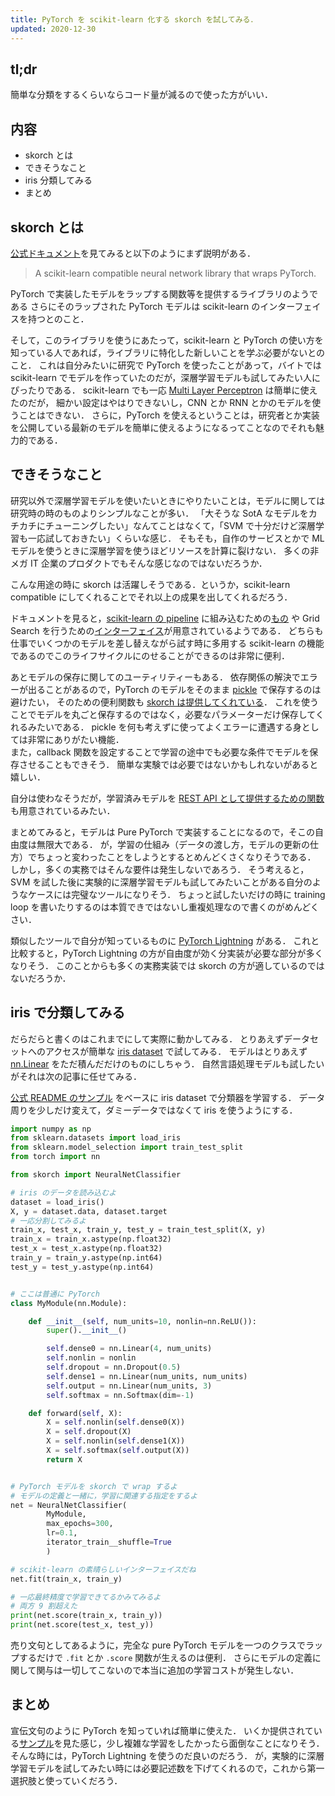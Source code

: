 ```yaml
---
title: PyTorch を scikit-learn 化する skorch を試してみる．
updated: 2020-12-30
---
```


## tl;dr

簡単な分類をするくらいならコード量が減るので使った方がいい．


## 内容

- skorch とは
- できそうなこと
- iris 分類してみる
- まとめ


## skorch とは
[公式ドキュメント](https://skorch.readthedocs.io/en/latest/?badge=latest)を見てみると以下のようにまず説明がある．

> A scikit-learn compatible neural network library that wraps PyTorch.

PyTorch で実装したモデルをラップする関数等を提供するライブラリのようである
さらにそのラップされた PyTorch モデルは scikit-learn のインターフェイスを持つとのこと．

そして，このライブラリを使うにあたって，scikit-learn と PyTorch の使い方を知っている人であれば，ライブラリに特化した新しいことを学ぶ必要がないとのこと．
これは自分みたいに研究で PyTorch を使ったことがあって，バイトでは scikit-learn でモデルを作っていたのだが，深層学習モデルも試してみたい人にぴったりである．
scikit-learn でも一応 [Multi Layer Perceptron](https://scikit-learn.org/stable/modules/generated/sklearn.neural_network.MLPClassifier.html) は簡単に使えたのだが，
細かい設定はやはりできないし，CNN とか RNN とかのモデルを使うことはできない．
さらに，PyTorch を使えるということは，研究者とか実装を公開している最新のモデルを簡単に使えるようになるってことなのでそれも魅力的である．


## できそうなこと

研究以外で深層学習モデルを使いたいときにやりたいことは，モデルに関しては研究時の時のものよりシンプルなことが多い．
「大そうな SotA なモデルをカチカチにチューニングしたい」なんてことはなくて，「SVM で十分だけど深層学習も一応試しておきたい」くらいな感じ．
そもそも，自作のサービスとかで ML モデルを使うときに深層学習を使うほどリソースを計算に裂けない．
多くの非メガ IT 企業のプロダクトでもそんな感じなのではないだろうか．

こんな用途の時に skorch は活躍しそうである．というか，scikit-learn compatible にしてくれることでそれ以上の成果を出してくれるだろう．

ドキュメントを見ると，[scikit-learn の pipeline](https://scikit-learn.org/stable/modules/generated/sklearn.pipeline.Pipeline.html) に組み込むための[もの](https://skorch.readthedocs.io/en/latest/user/quickstart.html#in-an-sklearn-pipeline) や
Grid Search を行うための[インターフェイス](https://skorch.readthedocs.io/en/latest/user/quickstart.html#grid-search)が用意されているようである．
どちらも仕事でいくつかのモデルを差し替えながら試す時に多用する scikit-learn の機能であるのでこのライフサイクルにのせることができるのは非常に便利．

あとモデルの保存に関してのユーティリティーもある．
依存関係の解決でエラーが出ることがあるので，PyTorch のモデルをそのまま [pickle](https://docs.python.org/3/library/pickle.html) で保存するのは避けたい，
そのための便利関数も [skorch は提供してくれている](https://skorch.readthedocs.io/en/latest/?badge=latest)．
これを使うことでモデルを丸ごと保存するのではなく，必要なパラメーターだけ保存してくれるみたいである．
pickle を何も考えずに使ってよくエラーに遭遇する身としては非常にありがたい機能．  
また，callback 関数を設定することで学習の途中でも必要な条件でモデルを保存させることもできそう．
簡単な実験では必要ではないかもしれないがあると嬉しい．

自分は使わなそうだが，学習済みモデルを [REST API として提供するための関数](https://skorch.readthedocs.io/en/latest/user/REST.html)も用意されているみたい．

まとめてみると，モデルは Pure PyTorch で実装することになるので，そこの自由度は無限大である．
が，学習の仕組み（データの渡し方，モデルの更新の仕方）でちょっと変わったことをしようとするとめんどくさくなりそうである．
しかし，多くの実務ではそんな要件は発生しないであろう．
そう考えると，SVM を試した後に実験的に深層学習モデルも試してみたいことがある自分のようなケースには完璧なツールになりそう．
ちょっと試したいだけの時に training loop を書いたりするのは本質できではないし重複処理なので書くのがめんどくさい．

類似したツールで自分が知っているものに [PyTorch Lightning](https://github.com/PyTorchLightning/pytorch-lightning) がある．
これと比較すると，PyTorch Lightning の方が自由度が効く分実装が必要な部分が多くなりそう．
このことからも多くの実務実装では skorch の方が適しているのではないだろうか．


## iris で分類してみる
だらだらと書くのはこれまでにして実際に動かしてみる．
とりあえずデータセットへのアクセスが簡単な [iris dataset](https://scikit-learn.org/stable/modules/generated/sklearn.datasets.load_iris.html#sklearn.datasets.load_iris) で試してみる．
モデルはとりあえず [nn.Linear](https://pytorch.org/docs/stable/generated/torch.nn.Linear.html) をただ積んだだけのものにしちゃう．
自然言語処理モデルも試したいがそれは次の記事に任せてみる．

[公式 README のサンプル](https://github.com/skorch-dev/skorch) をベースに iris dataset で分類器を学習する．
データ周りを少しだけ変えて，ダミーデータではなくて iris を使うようにする．

```py
import numpy as np
from sklearn.datasets import load_iris
from sklearn.model_selection import train_test_split
from torch import nn

from skorch import NeuralNetClassifier

# iris のデータを読み込むよ
dataset = load_iris()
X, y = dataset.data, dataset.target
# 一応分割してみるよ
train_x, test_x, train_y, test_y = train_test_split(X, y)
train_x = train_x.astype(np.float32)
test_x = test_x.astype(np.float32)
train_y = train_y.astype(np.int64)
test_y = test_y.astype(np.int64)


# ここは普通に PyTorch
class MyModule(nn.Module):

    def __init__(self, num_units=10, nonlin=nn.ReLU()):
        super().__init__()

        self.dense0 = nn.Linear(4, num_units)
        self.nonlin = nonlin
        self.dropout = nn.Dropout(0.5)
        self.dense1 = nn.Linear(num_units, num_units)
        self.output = nn.Linear(num_units, 3)
        self.softmax = nn.Softmax(dim=-1)

    def forward(self, X):
        X = self.nonlin(self.dense0(X))
        X = self.dropout(X)
        X = self.nonlin(self.dense1(X))
        X = self.softmax(self.output(X))
        return X


# PyTorch モデルを skorch で wrap するよ
# モデルの定義と一緒に，学習に関連する指定をするよ
net = NeuralNetClassifier(
        MyModule,
        max_epochs=300,
        lr=0.1,
        iterator_train__shuffle=True
        )

# scikit-learn の素晴らしいインターフェイスだね
net.fit(train_x, train_y)

# 一応最終精度で学習できてるかみてみるよ
# 両方 9 割超えた
print(net.score(train_x, train_y))
print(net.score(test_x, test_y))
```

売り文句としてあるように，完全な pure PyTorch モデルを一つのクラスでラップするだけで `.fit` とか `.score` 関数が生えるのは便利．
さらにモデルの定義に関して関与は一切してこないので本当に追加の学習コストが発生しない．


## まとめ
宣伝文句のように PyTorch を知っていれば簡単に使えた．
いくか提供されている[サンプル](https://skorch.readthedocs.io/en/latest/user/tutorials.html)を見た感じ，少し複雑な学習をしたかったら面倒なことになりそう．
そんな時には，PyTorch Lightning を使うのだ良いのだろう．
が，実験的に深層学習モデルを試してみたい時には必要記述数を下げてくれるので，これから第一選択肢と使っていくだろう．
